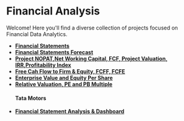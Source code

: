 # Financial Analysis
Welcome! Here you'll find a diverse collection of projects focused on Financial Data Analytics.


- **[Financial Statements](https://github.com/iamrgyan/Project_2024/blob/main/Candle%20Hut_Financial_Statement.xlsx)**
- **[Financial Statements Forecast](https://github.com/iamrgyan/Project_2024/blob/main/BN%20Solutions%20Financial%20Statement%20Forecast.xlsx)**
- **[Project NOPAT,Net Working Capital, FCF, Project Valuation, IRR,Profitability Index](https://github.com/iamrgyan/Project_2024/blob/main/ABP%20Buildcon%20NOPAT_FCF_Project%20Valuation.xlsx)**
- **[Free Cah Flow to Firm & Equity, FCFF, FCFE](https://github.com/iamrgyan/Project_2024/blob/main/SNC%20Limited%20FCFF%20%26%20FCFE.xlsx)**
- **[Enterprise Value and Equity Per Share](https://github.com/iamrgyan/Project_2024/blob/main/SNC%20Limited%20Company%20Valuation%20FCFF.xlsx)**
- **[Relative Valuation, PE and PB Multiple](https://github.com/iamrgyan/Project_2024/blob/main/Eco%20India%20Company%20Relative%20Valuation.xlsx)**
  #### Tata Motors
- **[Financial Statement Analysis & Dashboard](https://github.com/iamrgyan/Project_2024/blob/main/Tata%20Motors%20Financial%20Statements_Dashboard.xlsx)**
